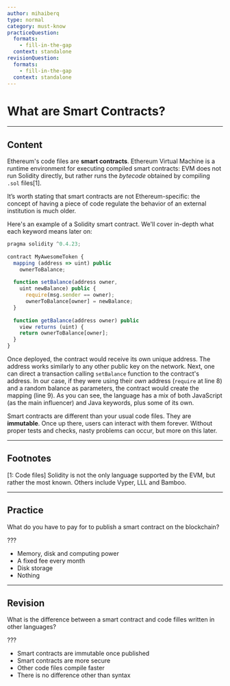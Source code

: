 ```yaml
---
author: mihaiberq
type: normal
category: must-know
practiceQuestion:
  formats:
    - fill-in-the-gap
  context: standalone
revisionQuestion:
  formats:
    - fill-in-the-gap
  context: standalone
---
```


# What are Smart Contracts?


---

## Content

Ethereum's code files are **smart contracts**. Ethereum Virtual Machine is a runtime environment for executing compiled smart contracts: EVM does not run Solidity directly, but rather runs the *bytecode* obtained by compiling `.sol` files[1].

It’s worth stating that smart contracts are not Ethereum-specific: the concept of having a piece of code regulate the behavior of an external institution is much older. 

Here's an example of a Solidity smart contract. We'll cover in-depth what each keyword means later on:

```javascript
pragma solidity ^0.4.23;
             	
contract MyAwesomeToken {
  mapping (address => uint) public
	ownerToBalance;
	
  function setBalance(address owner,
	uint newBalance) public {
      require(msg.sender == owner);
      ownerToBalance[owner] = newBalance;
  }
             	
  function getBalance(address owner) public
	view returns (uint) {
  	return ownerToBalance[owner];
  }
}
```

Once deployed, the contract would receive its own unique address. The address works similarly to any other public key on the network. Next, one can direct a transaction calling `setBalance` function to the contract's address. In our case, if they were using their *own* address (`require` at line 8) and a random balance as parameters, the contract would create the mapping (line 9). As you can see, the language has a mix of both JavaScript (as the main influencer) and Java keywords, plus some of its own.

Smart contracts are different than your usual code files. They are **immutable**. Once up there, users can interact with them forever. Without proper tests and checks, nasty problems can occur, but more on this later.


---

## Footnotes

[1: Code files]
Solidity is not the only language supported by the EVM, but rather the most known. Others include Vyper, LLL and Bamboo.


---

## Practice

What do you have to pay for to publish a smart contract on the blockchain?

???

- Memory, disk and computing power
- A fixed fee every month
- Disk storage
- Nothing


---

## Revision

What is the difference between a smart contract and code filles written in other languages?

???

- Smart contracts are immutable once published
- Smart contracts are more secure
- Other code files compile faster
- There is no difference other than syntax
